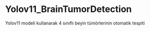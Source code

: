 # Yolov11_BrainTumorDetection
Yolov11 modeli kullanarak 4 sınıflı beyin tümörlerinin otomatik tespiti
